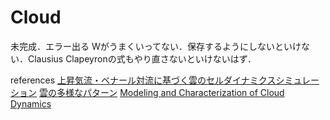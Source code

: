 # Cloud

未完成．エラー出る
Wがうまくいってない．保存するようにしないといけない．Clausius Clapeyronの式もやり直さないといけないはず．

references
[上昇気流・ベナール対流に基づく雲のセルダイナミクスシミュレーション](https://www.ipsj.or.jp/award/9faeag0000004ej9-att/S_Miyazaki_Rei.pdf)
[雲の多様なパターン](https://repository.kulib.kyoto-u.ac.jp/dspace/bitstream/2433/95661/1/KJ00004737337.pdf)
[Modeling and Characterization of Cloud Dynamics](https://journals.aps.org/prl/abstract/10.1103/PhysRevLett.78.4297)
